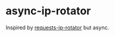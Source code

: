 # async-ip-rotator

Inspired by [requests-ip-rotator](https://github.com/markoelez/requests-ip-rotator/tree/main) but async.
